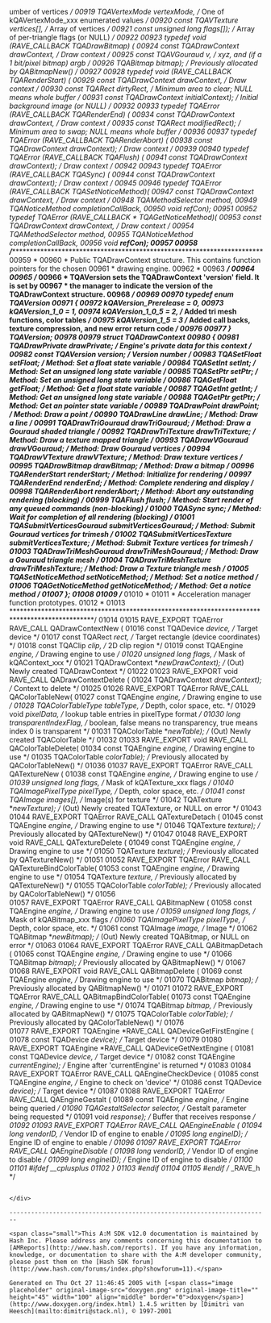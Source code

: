 umber of vertices */
00919    TQAVertexMode        vertexMode,       /* One of kQAVertexMode_xxx enumerated values */
00920    const TQAVTexture       vertices[],       /* Array of vertices */
00921    const unsigned long     flags[]);         /* Array of per-triangle flags (or NULL) */
00922 
00923 typedef void (RAVE_CALLBACK *TQADrawBitmap) (
00924    const TQADrawContext *drawContext,     /* Draw context */
00925    const TQAVGouraud       *v,               /* xyz, and (if a 1 bit/pixel bitmap) argb */
00926    TQABitmap            *bitmap);         /* Previously allocated by QABitmapNew() */
00927 
00928 typedef void (RAVE_CALLBACK *TQARenderStart) (
00929    const TQADrawContext *drawContext,     /* Draw context */
00930    const TQARect        *dirtyRect,       /* Minimum area to clear; NULL means whole buffer */
00931    const TQADrawContext *initialContext); /* Initial background image (or NULL) */
00932 
00933 typedef TQAError (RAVE_CALLBACK *TQARenderEnd) (
00934    const TQADrawContext *drawContext,     /* Draw context */
00935    const TQARect        *modifiedRect);      /* Minimum area to swap; NULL means whole buffer */
00936 
00937 typedef TQAError (RAVE_CALLBACK *TQARenderAbort) (
00938    const TQADrawContext *drawContext);    /* Draw context */
00939 
00940 typedef TQAError (RAVE_CALLBACK *TQAFlush) (
00941    const TQADrawContext *drawContext);    /* Draw context */
00942 
00943 typedef TQAError (RAVE_CALLBACK *TQASync) (
00944    const TQADrawContext *drawContext);    /* Draw context */
00945 
00946 typedef TQAError (RAVE_CALLBACK *TQASetNoticeMethod)(
00947    const TQADrawContext *drawContext,     /* Draw context */
00948    TQAMethodSelector    method,
00949    TQANoticeMethod         completionCallBack,
00950    void              *refCon);
00951 
00952 typedef TQAError (RAVE_CALLBACK * TQAGetNoticeMethod)(
00953    const TQADrawContext *drawContext,     /* Draw context */
00954    TQAMethodSelector    method,
00955    TQANoticeMethod         *completionCallBack,
00956    void              **refCon);
00957 
00958 /************************************************************************************************
00959  *
00960  * Public TQADrawContext structure. This contains function pointers for the chosen
00961  * drawing engine.
00962  *
00963  ***********************************************************************************************/
00964 
00965 /*
00966  * TQAVersion sets the TQADrawContext 'version' field. It is set by
00967  * the manager to indicate the version of the TQADrawContext structure.
00968  */
00969 
00970 typedef enum TQAVersion
00971 {
00972    kQAVersion_Prerelease      = 0,
00973    kQAVersion_1_0          = 1,
00974    kQAVersion_1_0_5        = 2,        /* Added tri mesh functions, color tables */
00975    kQAVersion_1_5          = 3            /* Added call backs, texture compression, and new error return code */
00976 
00977 } TQAVersion;
00978 
00979 struct TQADrawContext
00980 {
00981    TQADrawPrivate       *drawPrivate;     /* Engine's private data for this context */
00982    const TQAVersion     version;       /* Version number */
00983    TQASetFloat          setFloat;         /* Method: Set a float state variable */
00984    TQASetInt            setInt;           /* Method: Set an unsigned long state variable */
00985    TQASetPtr            setPtr;           /* Method: Set an unsigned long state variable */
00986    TQAGetFloat          getFloat;         /* Method: Get a float state variable */
00987    TQAGetInt            getInt;           /* Method: Get an unsigned long state variable */
00988    TQAGetPtr            getPtr;           /* Method: Get an pointer state variable */
00989    TQADrawPoint         drawPoint;        /* Method: Draw a point */
00990    TQADrawLine          drawLine;         /* Method: Draw a line */
00991    TQADrawTriGouraud    drawTriGouraud;      /* Method: Draw a Gouraud shaded triangle */
00992    TQADrawTriTexture    drawTriTexture;      /* Method: Draw a texture mapped triangle */
00993    TQADrawVGouraud         drawVGouraud;     /* Method: Draw Gouraud vertices */
00994    TQADrawVTexture         drawVTexture;     /* Method: Draw texture vertices */
00995    TQADrawBitmap        drawBitmap;       /* Method: Draw a bitmap */
00996    TQARenderStart       renderStart;      /* Method: Initialize for rendering */
00997    TQARenderEnd         renderEnd;        /* Method: Complete rendering and display */
00998    TQARenderAbort       renderAbort;      /* Method: Abort any outstanding rendering (blocking) */
00999    TQAFlush          flush;            /* Method: Start render of any queued commands (non-blocking) */
01000    TQASync              sync;          /* Method: Wait for completion of all rendering (blocking) */
01001    TQASubmitVerticesGouraud   submitVerticesGouraud;  /* Method: Submit Gouraud vertices for trimesh */
01002    TQASubmitVerticesTexture   submitVerticesTexture;  /* Method: Submit Texture vertices for trimesh */
01003    TQADrawTriMeshGouraud      drawTriMeshGouraud;     /* Method: Draw a Gouraud triangle mesh */
01004    TQADrawTriMeshTexture      drawTriMeshTexture;     /* Method: Draw a Texture triangle mesh */
01005    TQASetNoticeMethod         setNoticeMethod;     /* Method: Set a notice method */
01006    TQAGetNoticeMethod         getNoticeMethod;     /* Method: Get a notice method */
01007 };
01008 
01009 /************************************************************************************************
01010  *
01011  * Acceleration manager function prototypes.
01012  *
01013  ***********************************************************************************************/
01014 
01015 RAVE_EXPORT TQAError RAVE_CALL QADrawContextNew (
01016    const TQADevice   *device,          /* Target device */
01017    const TQARect  *rect,               /* Target rectangle (device coordinates) */
01018    const TQAClip  *clip,               /* 2D clip region */
01019    const TQAEngine   *engine,          /* Drawing engine to use */
01020    unsigned long  flags,               /* Mask of kQAContext_xxx */
01021    TQADrawContext **newDrawContext);      /* (Out) Newly created TQADrawContext */
01022 
01023 RAVE_EXPORT void RAVE_CALL QADrawContextDelete (
01024    TQADrawContext *drawContext);       /* Context to delete */
01025 
01026 RAVE_EXPORT TQAError RAVE_CALL QAColorTableNew(
01027    const TQAEngine      *engine,       /* Drawing engine to use */
01028    TQAColorTableType tableType,        /* Depth, color space, etc. */
01029    void           *pixelData,       /* lookup table entries in pixelType format */
01030    long           transparentIndexFlag,   /* boolean, false means no transparency, true means index 0 is transparent */
01031    TQAColorTable     **newTable);      /* (Out) Newly created TQAColorTable */
01032 
01033 RAVE_EXPORT void RAVE_CALL QAColorTableDelete(
01034    const TQAEngine      *engine,       /* Drawing engine to use */
01035    TQAColorTable     *colorTable);     /* Previously allocated by QAColorTableNew() */
01036 
01037 RAVE_EXPORT TQAError RAVE_CALL QATextureNew (
01038    const TQAEngine      *engine,       /* Drawing engine to use */
01039    unsigned long     flags,            /* Mask of kQATexture_xxx flags */
01040    TQAImagePixelType pixelType,        /* Depth, color space, etc. */
01041    const TQAImage    images[],         /* Image(s) for texture */
01042    TQATexture        **newTexture);    /* (Out) Newly created TQATexture, or NULL on error */ 
01043 
01044 RAVE_EXPORT TQAError RAVE_CALL QATextureDetach (
01045    const TQAEngine      *engine,       /* Drawing engine to use */
01046    TQATexture        *texture);        /* Previously allocated by QATextureNew() */
01047 
01048 RAVE_EXPORT void RAVE_CALL QATextureDelete (
01049    const TQAEngine      *engine,       /* Drawing engine to use */
01050    TQATexture        *texture);        /* Previously allocated by QATextureNew() */
01051 
01052 RAVE_EXPORT TQAError RAVE_CALL QATextureBindColorTable(
01053    const TQAEngine      *engine,       /* Drawing engine to use */
01054    TQATexture        *texture,         /* Previously allocated by QATextureNew() */
01055    TQAColorTable     *colorTable);     /* Previously allocated by QAColorTableNew() */
01056    
01057 RAVE_EXPORT TQAError RAVE_CALL QABitmapNew (
01058    const TQAEngine      *engine,       /* Drawing engine to use */
01059    unsigned long     flags,            /* Mask of kQABitmap_xxx flags */
01060    TQAImagePixelType pixelType,        /* Depth, color space, etc. */
01061    const TQAImage    *image,           /* Image */
01062    TQABitmap         **newBitmap);     /* (Out) Newly created TQABitmap, or NULL on error */ 
01063 
01064 RAVE_EXPORT TQAError RAVE_CALL QABitmapDetach (
01065    const TQAEngine      *engine,       /* Drawing engine to use */
01066    TQABitmap         *bitmap);         /* Previously allocated by QABitmapNew() */
01067 
01068 RAVE_EXPORT void RAVE_CALL QABitmapDelete (
01069    const TQAEngine      *engine,       /* Drawing engine to use */
01070    TQABitmap         *bitmap);         /* Previously allocated by QABitmapNew() */
01071 
01072 RAVE_EXPORT TQAError RAVE_CALL QABitmapBindColorTable(
01073    const TQAEngine      *engine,       /* Drawing engine to use */
01074    TQABitmap         *bitmap,       /* Previously allocated by QABitmapNew() */
01075    TQAColorTable     *colorTable);     /* Previously allocated by QAColorTableNew() */
01076    
01077 RAVE_EXPORT TQAEngine *RAVE_CALL QADeviceGetFirstEngine (
01078    const TQADevice   *device);            /* Target device */
01079 
01080 RAVE_EXPORT TQAEngine *RAVE_CALL QADeviceGetNextEngine (
01081    const TQADevice   *device,          /* Target device */
01082    const TQAEngine   *currentEngine);     /* Engine after 'currentEngine' is returned */
01083 
01084 RAVE_EXPORT TQAError RAVE_CALL QAEngineCheckDevice (
01085    const TQAEngine   *engine,          /* Engine to check on 'device' */
01086    const TQADevice   *device);            /* Target device */
01087 
01088 RAVE_EXPORT TQAError RAVE_CALL QAEngineGestalt (
01089    const TQAEngine      *engine,       /* Engine being queried */
01090    TQAGestaltSelector   selector,         /* Gestalt parameter being requested */
01091    void           *response);       /* Buffer that receives response */
01092 
01093 RAVE_EXPORT TQAError RAVE_CALL QAEngineEnable (
01094    long        vendorID,            /* Vendor ID of engine to enable */
01095    long        engineID);           /* Engine ID of engine to enable */
01096 
01097 RAVE_EXPORT TQAError RAVE_CALL QAEngineDisable (
01098    long        vendorID,            /* Vendor ID of engine to disable */
01099    long        engineID);           /* Engine ID of engine to disable */
01100 
01101 #ifdef __cplusplus
01102 }
01103 #endif
01104 
01105 #endif /* _RAVE_h */
```

</div>

------------------------------------------------------------------------

<span class="small">This A:M SDK v12.0 documentation is maintained by Hash Inc. Please address any comments concerning this documentation to [AMReports](http://www.hash.com/reports). If you have any information, knowledge, or documentation to share with the A:M developer community, please post them on the [Hash SDK forum](http://www.hash.com/forums/index.php?showforum=11).</span>

Generated on Thu Oct 27 11:46:45 2005 with [<span class="image placeholder" original-image-src="doxygen.png" original-image-title="" height="45" width="100" align="middle" border="0">doxygen</span>](http://www.doxygen.org/index.html) 1.4.5 written by [Dimitri van Heesch](mailto:dimitri@stack.nl), © 1997-2001
